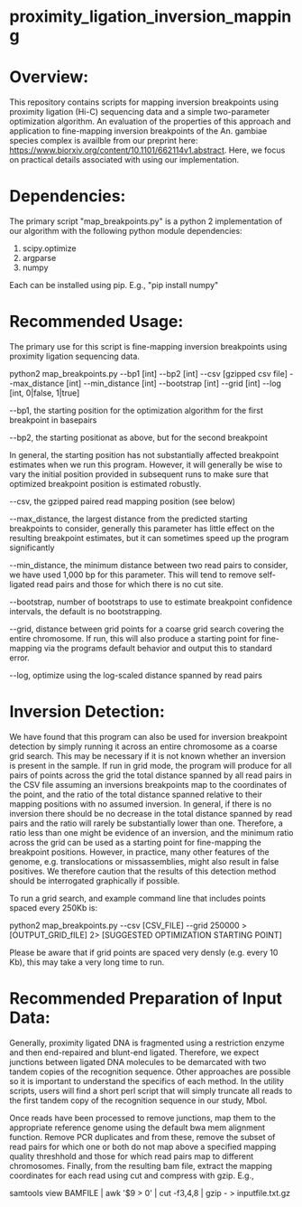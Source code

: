 # proximity_ligation_inversion_mapping

# Overview:
This repository contains scripts for mapping inversion breakpoints using proximity ligation (Hi-C) sequencing data and a simple two-parameter optimization algorithm. An evaluation of the properties of this approach and application to fine-mapping inversion breakpoints of the An. gambiae species complex is availble from our preprint here: https://www.biorxiv.org/content/10.1101/662114v1.abstract. Here, we focus on practical details associated with using our implementation. 

# Dependencies:
The primary script "map_breakpoints.py" is a python 2 implementation of our algorithm with the following python module dependencies:
1. scipy.optimize
2. argparse
3. numpy

Each can be installed using pip. E.g., "pip install numpy"

# Recommended Usage:
The primary use for this script is fine-mapping inversion breakpoints using proximity ligation sequencing data.

python2 map_breakpoints.py --bp1 [int] --bp2 [int] --csv [gzipped csv file] --max_distance [int] --min_distance [int] --bootstrap [int] --grid [int] --log [int, 0|false, 1|true]

--bp1, the starting position for the optimization algorithm for the first breakpoint in basepairs 

--bp2, the starting positionat as above, but for the second breakpoint

In general, the starting position has not substantially affected breakpoint estimates when we run this program. However, it will generally be wise to vary the initial position provided in subsequent runs to make sure that optimized breakpoint position is estimated robustly. 

--csv, the gzipped paired read mapping position (see below)

--max_distance, the largest distance from the predicted starting breakpoints to consider, generally this parameter has little effect on the resulting breakpoint estimates, but it can sometimes speed up the program significantly

--min_distance, the minimum distance between two read pairs to consider, we have used 1,000 bp for this parameter. This will tend to remove self-ligated read pairs and those for which there is no cut site.  

--bootstrap, number of bootstraps to use to estimate breakpoint confidence intervals, the default is no bootstrapping.

--grid, distance between grid points for a coarse grid search covering the entire chromosome. If run, this will also produce a starting point for fine-mapping via the programs default behavior and output this to standard error. 

--log, optimize using the log-scaled distance spanned by read pairs

# Inversion Detection:
We have found that this program can also be used for inversion breakpoint detection by simply running it across an entire chromosome as a coarse grid search. This may be necessary if it is not known whether an inversion is present in the sample. If run in grid mode, the program will produce for all pairs of points across the grid the total distance spanned by all read pairs in the CSV file assuming an inversions breakpoints map to the coordinates of the point, and the ratio of the total distance spanned relative to their mapping positions with no assumed inversion. In general, if there is no inversion there should be no decrease in the total distance spanned by read pairs and the ratio will rarely be substantially lower than one. Therefore, a ratio less than one might be evidence of an inversion, and the minimum ratio across the grid can be used as a starting point for fine-mapping the breakpoint positions. However, in practice, many other features of the genome, e.g. translocations or missassemblies, might also result in false positives. We therefore caution that the results of this detection method should be interrogated graphically if possible. 

To run a grid search, and example command line that includes points spaced every 250Kb is:

python2 map_breakpoints.py --csv [CSV_FILE] --grid 250000 > [OUTPUT_GRID_fILE] 2> [SUGGESTED OPTIMIZATION STARTING POINT]

Please be aware that if grid points are spaced very densly (e.g. every 10 Kb), this may take a very long time to run. 

# Recommended Preparation of Input Data:
Generally, proximity ligated DNA is fragmented using a restriction enzyme and then end-repaired and blunt-end ligated. Therefore, we expect junctions between ligated DNA molecules to be demarcated with two tandem copies of the recognition sequence. Other approaches are possible so it is important to understand the specifics of each method. In the utility scripts, users will find a short perl script that will simply truncate all reads to the first tandem copy of the recognition sequence in our study, Mbol.

Once reads have been processed to remove junctions, map them to the appropriate reference genome using the default bwa mem alignment function. Remove PCR duplicates and from these, remove the subset of read pairs for which one or both do not map above a specified mapping quality threshhold and those for which read pairs map to different chromosomes. Finally, from the resulting bam file, extract the mapping coordinates for each read using cut and compress with gzip. E.g.,

samtools view BAMFILE | awk '$9 > 0' | cut -f3,4,8 | gzip - > inputfile.txt.gz 


